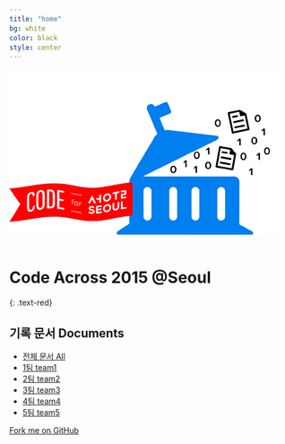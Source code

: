 ```yaml
---
title: "home"
bg: white
color: black
style: center
---
```


<img src="img/top-image.png" alt=""><br><br>

# Code Across 2015 @Seoul
{: .text-red}

## 기록 문서 Documents

- [전체 문서 All](http://bit.ly/codeacross-2015-seoul-all)
- [1팀 team1](http://bit.ly/codeacross-2015-seoul-1)
- [2팀 team2](http://bit.ly/codeacross-2015-seoul-2)
- [3팀 team3](http://bit.ly/codeacross-2015-seoul-3)
- [4팀 team4](http://bit.ly/codeacross-2015-seoul-4)
- [5팀 team5](http://bit.ly/codeacross-2015-seoul-5)


<span id="forkongithub">
  <a href="{{ site.source_link }}" class="bg-black">
    Fork me on GitHub
  </a>
</span>
